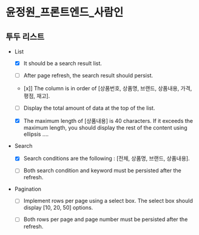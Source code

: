 # 윤정원\_프론트엔드\_사람인

## 투두 리스트

- List

  - [x] It should be a search result list.

  - [ ] After page refresh, the search result should persist.

  - [x]] The column is in order of [상품번호, 상품명, 브랜드, 상품내용, 가격, 평점, 재고].

  - [ ] Display the total amount of data at the top of the list.

  - [x] The maximum length of [상품내용] is 40 characters. If it exceeds the maximum length, you should display the rest of the content using ellipsis ....

- Search

  - [x] Search conditions are the following : [전체, 상품명, 브랜드, 상품내용].

  - [ ] Both search condition and keyword must be persisted after the refresh.

- Pagination

  - [ ] Implement rows per page using a select box. The select box should display [10, 20, 50] options.

  - [ ] Both rows per page and page number must be persisted after the refresh.
